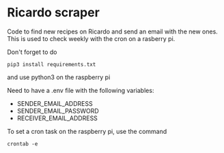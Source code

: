 # Ricardo scraper

Code to find new recipes on Ricardo and send an email with the new ones. This is used to check weekly with the cron on a rasberry pi.

Don't forget to do
```
pip3 install requirements.txt
```
and use python3 on the raspberry pi

Need to have a .env file with the following variables:
- SENDER_EMAIL_ADDRESS
- SENDER_EMAIL_PASSWORD
- RECEIVER_EMAIL_ADDRESS

To set a cron task on the raspberry pi, use the command
```
crontab -e
```